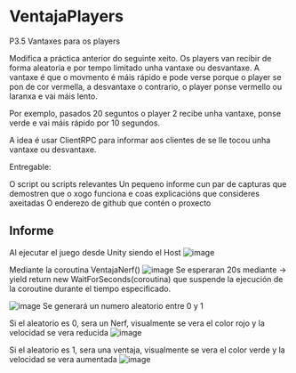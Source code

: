# VentajaPlayers

P3.5 Vantaxes para os players

Modifica a práctica anterior do seguinte xeito. Os players van recibir de forma aleatoria e por tempo limitado unha vantaxe ou desvantaxe. A vantaxe é que o movmento é máis rápido e pode verse porque o player se pon de cor vermella, a desvantaxe o contrario, o player ponse vermello ou laranxa e vai máis lento. 

Por exemplo, pasados 20 seguntos o player 2 recibe unha vantaxe, ponse verde e vai máis rápido por 10 segundos. 

A idea é usar ClientRPC para informar aos clientes de se lle tocou unha vantaxe ou desvantaxe.

Entregable:

O script ou scripts relevantes
Un pequeno informe cun par de capturas que demostren que o xogo funciona e coas explicacións que consideres axeitadas
O enderezo de github que contén o proxecto

## Informe

Al ejecutar el juego desde Unity siendo el Host
![image](https://github.com/9RACHA/VentajaPlayers/assets/66274956/b686d28b-8154-43ce-8b44-468289b49f01)

Mediante la coroutina VentajaNerf() 
![image](https://github.com/9RACHA/VentajaPlayers/assets/66274956/040e5772-fde8-4447-8ce8-babdec0cf036)
Se esperaran 20s mediante -> yield return new WaitForSeconds(coroutina) que suspende la ejecución de la coroutine durante el tiempo especificado.

![image](https://github.com/9RACHA/VentajaPlayers/assets/66274956/963a7733-5b64-4573-991b-e4dd86ea46db)
Se generará un numero aleatorio entre 0 y 1

Si el aleatorio es 0, sera un Nerf, visualmente se vera el color rojo y la velocidad se vera reducida
![image](https://github.com/9RACHA/VentajaPlayers/assets/66274956/5a8d8fde-cc8c-4f20-b5e6-ff7a5b704589)

Si el aleatorio es 1, sera una ventaja, visualmente se vera el color verde y la velocidad se vera aumentada
![image](https://github.com/9RACHA/VentajaPlayers/assets/66274956/097ddb89-c005-408d-84ae-6296211cbe7c)



 
